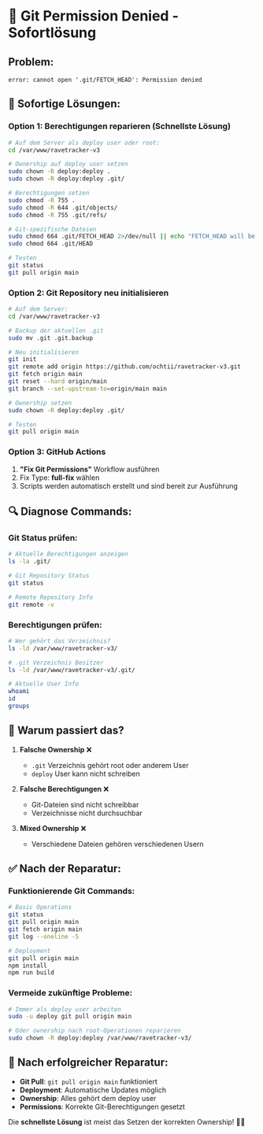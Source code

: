 # 🚨 Git Permission Denied - Sofortlösung

## Problem:
```
error: cannot open '.git/FETCH_HEAD': Permission denied
```

## 🔧 Sofortige Lösungen:

### Option 1: Berechtigungen reparieren (Schnellste Lösung)
```bash
# Auf dem Server als deploy user oder root:
cd /var/www/ravetracker-v3

# Ownership auf deploy user setzen
sudo chown -R deploy:deploy .
sudo chown -R deploy:deploy .git/

# Berechtigungen setzen
sudo chmod -R 755 .
sudo chmod -R 644 .git/objects/
sudo chmod -R 755 .git/refs/

# Git-spezifische Dateien
sudo chmod 664 .git/FETCH_HEAD 2>/dev/null || echo "FETCH_HEAD will be created"
sudo chmod 664 .git/HEAD

# Testen
git status
git pull origin main
```

### Option 2: Git Repository neu initialisieren
```bash
# Auf dem Server:
cd /var/www/ravetracker-v3

# Backup der aktuellen .git
sudo mv .git .git.backup

# Neu initialisieren
git init
git remote add origin https://github.com/ochtii/ravetracker-v3.git
git fetch origin main
git reset --hard origin/main
git branch --set-upstream-to=origin/main main

# Ownership setzen
sudo chown -R deploy:deploy .git/

# Testen
git pull origin main
```

### Option 3: GitHub Actions
1. **"Fix Git Permissions"** Workflow ausführen
2. Fix Type: **full-fix** wählen
3. Scripts werden automatisch erstellt und sind bereit zur Ausführung

## 🔍 Diagnose Commands:

### Git Status prüfen:
```bash
# Aktuelle Berechtigungen anzeigen
ls -la .git/

# Git Repository Status
git status

# Remote Repository Info
git remote -v
```

### Berechtigungen prüfen:
```bash
# Wer gehört das Verzeichnis?
ls -ld /var/www/ravetracker-v3/

# .git Verzeichnis Besitzer
ls -ld /var/www/ravetracker-v3/.git/

# Aktuelle User Info
whoami
id
groups
```

## 🎯 Warum passiert das?

1. **Falsche Ownership** ❌
   - `.git` Verzeichnis gehört root oder anderem User
   - `deploy` User kann nicht schreiben

2. **Falsche Berechtigungen** ❌
   - Git-Dateien sind nicht schreibbar
   - Verzeichnisse nicht durchsuchbar

3. **Mixed Ownership** ❌
   - Verschiedene Dateien gehören verschiedenen Usern

## ✅ Nach der Reparatur:

### Funktionierende Git Commands:
```bash
# Basic Operations
git status
git pull origin main
git fetch origin main
git log --oneline -5

# Deployment
git pull origin main
npm install
npm run build
```

### Vermeide zukünftige Probleme:
```bash
# Immer als deploy user arbeiten
sudo -u deploy git pull origin main

# Oder ownership nach root-Operationen reparieren
sudo chown -R deploy:deploy /var/www/ravetracker-v3/
```

## 🚀 Nach erfolgreicher Reparatur:

- **Git Pull**: `git pull origin main` funktioniert
- **Deployment**: Automatische Updates möglich  
- **Ownership**: Alles gehört dem deploy user
- **Permissions**: Korrekte Git-Berechtigungen gesetzt

Die **schnellste Lösung** ist meist das Setzen der korrekten Ownership! 🔧✨
